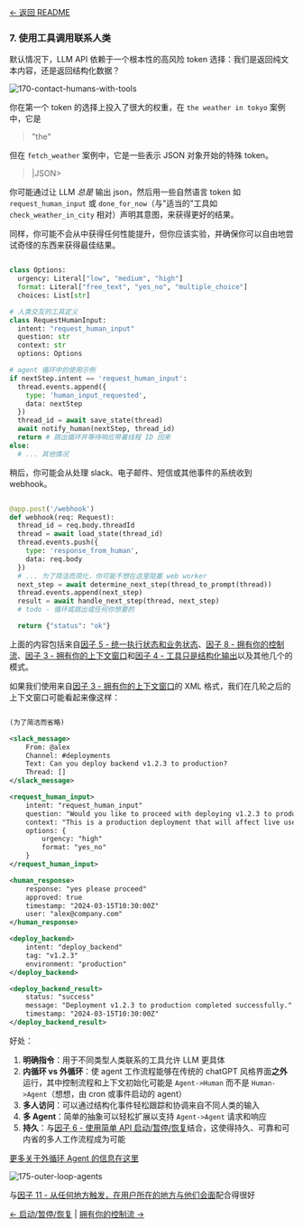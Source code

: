 [← 返回 README](https://github.com/humanlayer/12-factor-agents/blob/main/README.md)

### 7. 使用工具调用联系人类

默认情况下，LLM API 依赖于一个根本性的高风险 token 选择：我们是返回纯文本内容，还是返回结构化数据？

![170-contact-humans-with-tools](https://github.com/humanlayer/12-factor-agents/blob/main/img/170-contact-humans-with-tools.png)

你在第一个 token 的选择上投入了很大的权重，在 `the weather in tokyo` 案例中，它是

> "the"

但在 `fetch_weather` 案例中，它是一些表示 JSON 对象开始的特殊 token。

> |JSON>

你可能通过让 LLM *总是* 输出 json，然后用一些自然语言 token 如 `request_human_input` 或 `done_for_now`（与"适当的"工具如 `check_weather_in_city` 相对）声明其意图，来获得更好的结果。

同样，你可能不会从中获得任何性能提升，但你应该实验，并确保你可以自由地尝试奇怪的东西来获得最佳结果。

```python

class Options:
  urgency: Literal["low", "medium", "high"]
  format: Literal["free_text", "yes_no", "multiple_choice"]
  choices: List[str]

# 人类交互的工具定义
class RequestHumanInput:
  intent: "request_human_input"
  question: str
  context: str
  options: Options

# agent 循环中的使用示例
if nextStep.intent == 'request_human_input':
  thread.events.append({
    type: 'human_input_requested',
    data: nextStep
  })
  thread_id = await save_state(thread)
  await notify_human(nextStep, thread_id)
  return # 跳出循环并等待响应带着线程 ID 回来
else:
  # ... 其他情况
```

稍后，你可能会从处理 slack、电子邮件、短信或其他事件的系统收到 webhook。

```python

@app.post('/webhook')
def webhook(req: Request):
  thread_id = req.body.threadId
  thread = await load_state(thread_id)
  thread.events.push({
    type: 'response_from_human',
    data: req.body
  })
  # ... 为了简洁而简化，你可能不想在这里阻塞 web worker
  next_step = await determine_next_step(thread_to_prompt(thread))
  thread.events.append(next_step)
  result = await handle_next_step(thread, next_step)
  # todo - 循环或跳出或任何你想要的

  return {"status": "ok"}
```

上面的内容包括来自[因子 5 - 统一执行状态和业务状态](https://github.com/humanlayer/12-factor-agents/blob/main/content/factor-05-unify-execution-state.md)、[因子 8 - 拥有你的控制流](https://github.com/humanlayer/12-factor-agents/blob/main/content/factor-08-own-your-control-flow.md)、[因子 3 - 拥有你的上下文窗口](https://github.com/humanlayer/12-factor-agents/blob/main/content/factor-03-own-your-context-window.md)和[因子 4 - 工具只是结构化输出](https://github.com/humanlayer/12-factor-agents/blob/main/content/factor-04-tools-are-structured-outputs.md)以及其他几个的模式。

如果我们使用来自[因子 3 - 拥有你的上下文窗口](https://github.com/humanlayer/12-factor-agents/blob/main/content/factor-03-own-your-context-window.md)的 XML 格式，我们在几轮之后的上下文窗口可能看起来像这样：

```xml

(为了简洁而省略)

<slack_message>
    From: @alex
    Channel: #deployments
    Text: Can you deploy backend v1.2.3 to production?
    Thread: []
</slack_message>

<request_human_input>
    intent: "request_human_input"
    question: "Would you like to proceed with deploying v1.2.3 to production?"
    context: "This is a production deployment that will affect live users."
    options: {
        urgency: "high"
        format: "yes_no"
    }
</request_human_input>

<human_response>
    response: "yes please proceed"
    approved: true
    timestamp: "2024-03-15T10:30:00Z"
    user: "alex@company.com"
</human_response>

<deploy_backend>
    intent: "deploy_backend"
    tag: "v1.2.3"
    environment: "production"
</deploy_backend>

<deploy_backend_result>
    status: "success"
    message: "Deployment v1.2.3 to production completed successfully."
    timestamp: "2024-03-15T10:30:00Z"
</deploy_backend_result>
```

好处：

1. **明确指令**：用于不同类型人类联系的工具允许 LLM 更具体
2. **内循环 vs 外循环**：使 agent 工作流程能够在传统的 chatGPT 风格界面**之外**运行，其中控制流程和上下文初始化可能是 `Agent->Human` 而不是 `Human->Agent`（想想，由 cron 或事件启动的 agent）
3. **多人访问**：可以通过结构化事件轻松跟踪和协调来自不同人类的输入
4. **多 Agent**：简单的抽象可以轻松扩展以支持 `Agent->Agent` 请求和响应
5. **持久**：与[因子 6 - 使用简单 API 启动/暂停/恢复](https://github.com/humanlayer/12-factor-agents/blob/main/content/factor-06-launch-pause-resume.md)结合，这使得持久、可靠和可内省的多人工作流程成为可能

[更多关于外循环 Agent 的信息在这里](https://theouterloop.substack.com/p/openais-realtime-api-is-a-step-towards)

![175-outer-loop-agents](https://github.com/humanlayer/12-factor-agents/blob/main/img/175-outer-loop-agents.png)

与[因子 11 - 从任何地方触发，在用户所在的地方与他们会面](https://github.com/humanlayer/12-factor-agents/blob/main/content/factor-11-trigger-from-anywhere.md)配合得很好

[← 启动/暂停/恢复](https://github.com/humanlayer/12-factor-agents/blob/main/content/factor-06-launch-pause-resume.md) | [拥有你的控制流 →](https://github.com/humanlayer/12-factor-agents/blob/main/content/factor-08-own-your-control-flow.md)
